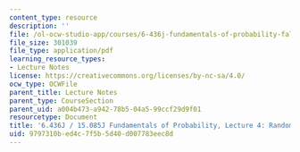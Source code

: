```yaml
---
content_type: resource
description: ''
file: /ol-ocw-studio-app/courses/6-436j-fundamentals-of-probability-fall-2018/9797310bed4c7f5b5d40d007783eec8d_MIT6_436JF18_lec04.pdf
file_size: 301039
file_type: application/pdf
learning_resource_types:
- Lecture Notes
license: https://creativecommons.org/licenses/by-nc-sa/4.0/
ocw_type: OCWFile
parent_title: Lecture Notes
parent_type: CourseSection
parent_uid: a004b473-a942-78b5-04a5-99ccf29d9f01
resourcetype: Document
title: '6.436J / 15.085J Fundamentals of Probability, Lecture 4: Random Variables'
uid: 9797310b-ed4c-7f5b-5d40-d007783eec8d
---
```

